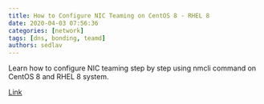 ```yaml
---
title: How to Configure NIC Teaming on CentOS 8 - RHEL 8
date: 2020-04-03 07:56:36
categories: [network]
tags: [dns, bonding, teamd]
authors: sedlav
---
```


Learn how to configure NIC teaming step by step using nmcli command on CentOS 8 and RHEL 8 system.

[Link](https://www.linuxtechi.com/configure-nic-teaming-centos-8-rhel-8/)
